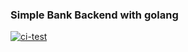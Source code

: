 ### Simple Bank Backend with golang
[![ci-test](https://github.com/naveenkanuri/simplebank_go/actions/workflows/ci.yml/badge.svg?branch=main)](https://github.com/naveenkanuri/simplebank_go/actions/workflows/ci.yml)
